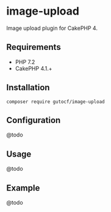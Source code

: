 # image-upload
Image upload plugin for CakePHP 4.

## Requirements
 - PHP 7.2
 - CakePHP 4.1.+

## Installation
    composer require gutocf/image-upload

## Configuration
@todo

## Usage
@todo

## Example
@todo